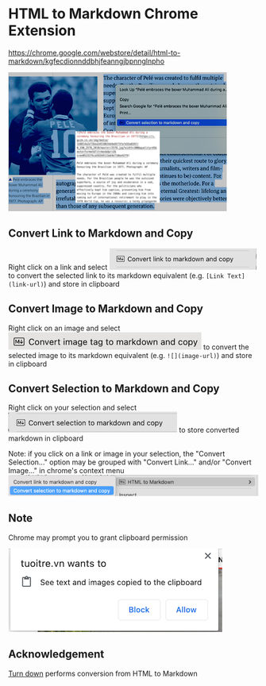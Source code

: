 # HTML to Markdown Chrome Extension

https://chrome.google.com/webstore/detail/html-to-markdown/kgfecdionnddbhjfeanngjbpnnglnpho

![](/screenshots/promotional-image-small.png)

## Convert Link to Markdown and Copy

Right click on a link and select ![Convert Link to Markdown and Copy](images/context-menu-copy-link.png) to convert the selected link to its markdown equivalent (e.g. `[Link Text](link-url)`) and store in clipboard

## Convert Image to Markdown and Copy

Right click on an image and select ![Convert Image to Markdown and Copy](images/context-menu-copy-image.png) to convert the selected image to its markdown equivalent (e.g. `![](image-url)`) and store in clipboard

## Convert Selection to Markdown and Copy

Right click on your selection and select ![Convert Selection to Markdown and Copy](images/context-menu-copy-selection.png) to store converted markdown in clipboard

Note: if you click on a link or image in your selection, the "Convert Selection..." option may be grouped with "Convert Link..." and/or "Convert Image..." in chrome's context menu ![Group context menu](images/context-menu-copy-selection-grouped.png)

## Note

Chrome may prompt you to grant clipboard permission 

![Chrome clipboard permission prompt](images/chrome-permission-prompt.png)

## Acknowledgement

[Turn down](https://github.com/domchristie/turndown) performs conversion from HTML to Markdown
